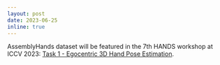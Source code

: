 ```yaml
---
layout: post
date: 2023-06-25
inline: true
---
```


AssemblyHands dataset will be featured in the 7th HANDS workshop at ICCV 2023: [Task 1 - Egocentric 3D Hand Pose Estimation](https://sites.google.com/view/hands2023/challenges/task1).
